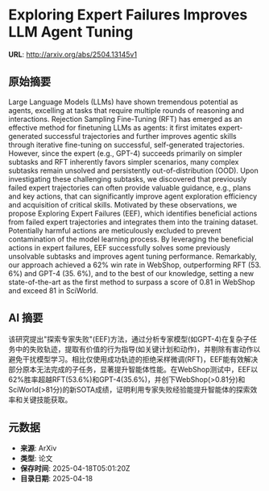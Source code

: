 # Exploring Expert Failures Improves LLM Agent Tuning

**URL**: http://arxiv.org/abs/2504.13145v1

## 原始摘要

Large Language Models (LLMs) have shown tremendous potential as agents,
excelling at tasks that require multiple rounds of reasoning and interactions.
Rejection Sampling Fine-Tuning (RFT) has emerged as an effective method for
finetuning LLMs as agents: it first imitates expert-generated successful
trajectories and further improves agentic skills through iterative fine-tuning
on successful, self-generated trajectories. However, since the expert (e.g.,
GPT-4) succeeds primarily on simpler subtasks and RFT inherently favors simpler
scenarios, many complex subtasks remain unsolved and persistently
out-of-distribution (OOD). Upon investigating these challenging subtasks, we
discovered that previously failed expert trajectories can often provide
valuable guidance, e.g., plans and key actions, that can significantly improve
agent exploration efficiency and acquisition of critical skills. Motivated by
these observations, we propose Exploring Expert Failures (EEF), which
identifies beneficial actions from failed expert trajectories and integrates
them into the training dataset. Potentially harmful actions are meticulously
excluded to prevent contamination of the model learning process. By leveraging
the beneficial actions in expert failures, EEF successfully solves some
previously unsolvable subtasks and improves agent tuning performance.
Remarkably, our approach achieved a 62\% win rate in WebShop, outperforming RFT
(53. 6\%) and GPT-4 (35. 6\%), and to the best of our knowledge, setting a new
state-of-the-art as the first method to surpass a score of 0.81 in WebShop and
exceed 81 in SciWorld.


## AI 摘要

该研究提出"探索专家失败"(EEF)方法，通过分析专家模型(如GPT-4)在复杂子任务中的失败轨迹，提取有价值的行为指导(如关键计划和动作)，并剔除有害动作以避免干扰模型学习。相比仅使用成功轨迹的拒绝采样微调(RFT)，EEF能有效解决部分原本无法完成的子任务，显著提升智能体性能。在WebShop测试中，EEF以62%胜率超越RFT(53.6%)和GPT-4(35.6%)，并创下WebShop(>0.81分)和SciWorld(>81分)的新SOTA成绩，证明利用专家失败经验能提升智能体的探索效率和关键技能获取。

## 元数据

- **来源**: ArXiv
- **类型**: 论文
- **保存时间**: 2025-04-18T05:01:20Z
- **目录日期**: 2025-04-18
